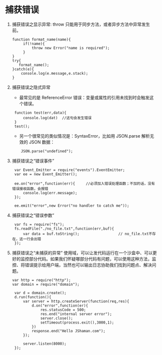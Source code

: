 # 捕获错误

1. 捕获错误之显示异常: throw 只能用于同步方法，或者异步方法中异常发生前。

   ```code
   function format_name(name){
        if(!name){
            throw new Error("name is required");
        }
   }
   try{
      format_name();
   }catch(e){
       console.log(e.message,e.stack);
   }
   ```

2. 捕获错误之隐式异常

   - 最常见的是 ReferenceError 错误：变量或属性的引用未找到时会触发这个错误。

   ```code
    function test(err,data){
        console.log(dat)  //这句会发生错误
    }
    test();
   ```

   - 另一个很常见的类似情况是：SyntaxError，比如用 JSON.parse 解析无效的 JSON 数据：

   ```code
       JSON.parse("undefined");
   ```

3. 捕获错误之“错误事件”

   ```code
    var Event_Emitter = require("events").EventEmitter;
    var ee = new Event_Emitter();

    ee.on("error",function(err){     //必须加入错误处理函数；不加的话，没有错误接收函数，会报错
        console.log(err.message);
    });

    ee.emit("error",new Error("no handler to catch me"));
   ```

4. 捕获错误之“错误参数”

   ```code
    var fs = require("fs");
    fs.readFile("./no_file.txt",function(err,buf){
        var data = buf.toString();                  // no_file.txt不存在，这一行会出错
    });
   ```

5. 捕获错误之“未捕获的异常”
   使用域，可以让发代码运行在一个沙盒中、可以更好的监控部分代码。如果我们怀疑哪部分代码有问题，可以使用这种方法，监控、将错误提示给用户端，当然也可以输出日志协助我们找到问题点、解决问题。

   ```code
   var http = require("http");
   var domain = require("domain");

    var d = domain.create();
    d.run(function(){
        var server = http.createServer(function(req,res){
            d.on("error",function(er){
                res.statusCode = 500;
                res.end("internal server error");
                server.close();
                setTimeout(process.exit(),3000,1);
            })
            response.end("Hello JShaman.com");
        });

        server.listen(8000);
    });
   ```
